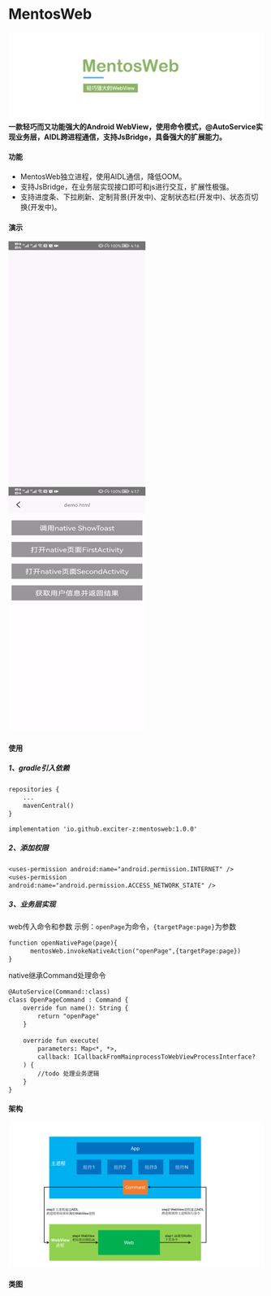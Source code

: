 # MentosWeb

![MentosWeb](images/MentosWeb.png)
**一款轻巧而又功能强大的Android WebView，使用命令模式，@AutoService实现业务层，AIDL跨进程通信，支持JsBridge，具备强大的扩展能力。**

#### 功能

* MentosWeb独立进程，使用AIDL通信，降低OOM。
* 支持JsBridge，在业务层实现接口即可和js进行交互，扩展性极强。
* 支持进度条、下拉刷新、定制背景(开发中)、定制状态栏(开发中)、状态页切换(开发中)。

#### 演示

<img src="https://github.com/exciter-z/MentosWeb/blob/main/images/demo1.gif" alt="演示1" width="270" height="480"/><img src="https://github.com/exciter-z/MentosWeb/blob/main/images/demo2.gif" alt="演示2" width="270" height="480"/>

#### 使用

##### 1、gradle引入依赖

```
repositories {
    ...
    mavenCentral()
}
```

```
implementation 'io.github.exciter-z:mentosweb:1.0.0'
```

##### 2、添加权限

```
<uses-permission android:name="android.permission.INTERNET" />
<uses-permission android:name="android.permission.ACCESS_NETWORK_STATE" />
```

##### 3、业务层实现

web传入命令和参数 示例：`openPage`为命令，`{targetPage:page}`为参数

```
function openNativePage(page){
      mentosWeb.invokeNativeAction("openPage",{targetPage:page})
}
```

native继承Command处理命令

```
@AutoService(Command::class)
class OpenPageCommand : Command {
    override fun name(): String {
        return "openPage"
    }

    override fun execute(
        parameters: Map<*, *>,
        callback: ICallbackFromMainprocessToWebViewProcessInterface?
    ) {
        //todo 处理业务逻辑
    }
}
```

#### 架构

![MentosWeb](images/MentosWebArchitecture.png)

#### 类图

